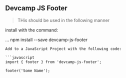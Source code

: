 ## Devcamp JS Footer

> THis should be used in the following manner

install with the command:

...
npm install --save devcamp-js-footer
```
Add to a JavaScript Project with the following code:

```javascript
import { footer } from 'devcamp-js-footer';

footer('Some Name');
```